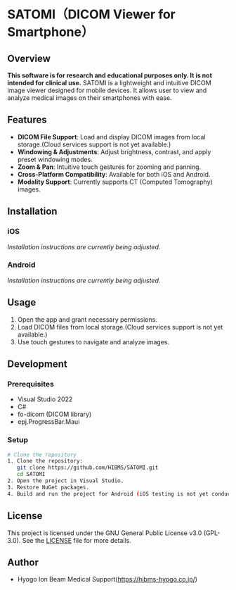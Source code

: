 # SATOMI（DICOM Viewer for Smartphone）

## Overview
**This software is for research and educational purposes only. It is not intended for clinical use.**
SATOMI is a lightweight and intuitive DICOM image viewer designed for mobile devices. It allows user to view and analyze medical images on their smartphones with ease.

## Features
- **DICOM File Support**: Load and display DICOM images from local storage.(Cloud services support is not yet available.)
- **Windowing & Adjustments**: Adjust brightness, contrast, and apply preset windowing modes.
- **Zoom & Pan**: Intuitive touch gestures for zooming and panning.
- **Cross-Platform Compatibility**: Available for both iOS and Android.
- **Modality Support**: Currently supports CT (Computed Tomography) images.
  
## Installation
### iOS
*Installation instructions are currently being adjusted.*
### Android
*Installation instructions are currently being adjusted.*

## Usage
1. Open the app and grant necessary permissions.
2. Load DICOM files from local storage.(Cloud services support is not yet available.)
3. Use touch gestures to navigate and analyze images.

## Development
### Prerequisites
- Visual Studio 2022
- C#
- fo-dicom (DICOM library)
- epj.ProgressBar.Maui

### Setup
```sh
# Clone the repository
1. Clone the repository:
   git clone https://github.com/HIBMS/SATOMI.git
   cd SATOMI
2. Open the project in Visual Studio.
3. Restore NuGet packages.
4. Build and run the project for Android (iOS testing is not yet conducted).
```

## License
This project is licensed under the GNU General Public License v3.0 (GPL-3.0).
See the [LICENSE](./License.txt) file for more details.

## Author
- Hyogo Ion Beam Medical Support(https://hibms-hyogo.co.jp/)
